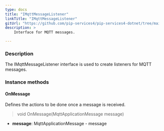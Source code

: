 ```yaml
---
type: docs
title: "IMqttMessageListener"
linkTitle: "IMqttMessageListener"
gitUrl: "https://github.com/pip-services4/pip-services4-dotnet/tree/main/pip-services4-postgres-dotnet"
description: >
    Interface for MQTT messages.

---
```



### Description

The IMqttMessageListener interface is used to create listeners for MQTT messages.


### Instance methods


#### OnMessage
Defines the actions to be done once a message is received.

> void OnMessage(MqttApplicationMessage message)

- **message**: MqttApplicationMessage - message
